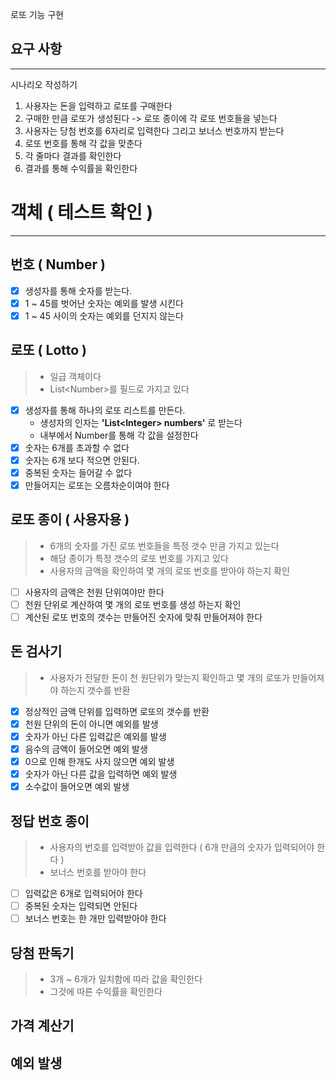 로또 기능 구현

## 요구 사항

---

시나리오 작성하기
1. 사용자는 돈을 입력하고 로또를 구매한다
2. 구매한 만큼 로또가 생성된다 -> 로또 종이에 각 로또 번호들을 넣는다
3. 사용자는 당첨 번호를 6자리로 입력한다 그리고 보너스 번호까지 받는다
4. 로또 번호를 통해 각 값을 맞춘다
5. 각 줄마다 결과를 확인한다
6. 결과를 통해 수익률을 확인한다


# 객체 ( 테스트 확인 )

---
## 번호 ( Number )
- [x] 생성자를 통해 숫자를 받는다.
- [x] 1 ~ 45를 벗어난 숫자는 예외를 발생 시킨다
- [x] 1 ~ 45 사이의 숫자는 예외를 던지지 않는다

## 로또 ( Lotto )
> - 일급 객체이다
> - List\<Number>를 필드로 가지고 있다 

- [x] 생성자를 통해 하나의 로또 리스트를 만든다.
  - 생성자의 인자는 <strong>'List\<Integer> numbers'</strong> 로 받는다
  - 내부에서 Number를 통해 각 값을 설정한다
- [x] 숫자는 6개를 초과할 수 없다
- [x] 숫자는 6개 보다 적으면 안된다.
- [x] 중복된 숫자는 들어갈 수 없다
- [x] 만들어지는 로또는 오름차순이여야 한다
  
## 로또 종이 ( 사용자용 )
> - 6개의 숫자를 가진 로또 번호들을 특정 갯수 만큼 가지고 있는다 
> - 해당 종이가 특정 갯수의 로또 번호를 가지고 있다
> - 사용자의 금액을 확인하여 몇 개의 로또 번호를 받아야 하는지 확인

- [ ] 사용자의 금액은 천원 단위여야만 한다
- [ ] 천원 단위로 계산하여 몇 개의 로또 번호를 생성 하는지 확인
- [ ] 계산된 로또 번호의 갯수는 만들어진 숫자에 맞춰 만들어져야 한다

## 돈 검사기
> - 사용자가 전달한 돈이 천 원단위가 맞는지 확인하고 몇 개의 로또가 만들어져야 하는지 갯수를 반환 

- [x] 정상적인 금액 단위를 입력하면 로또의 갯수를 반환
- [x] 천원 단위의 돈이 아니면 예외를 발생
- [x] 숫자가 아닌 다른 입력값은 예외를 발생
- [x] 음수의 금액이 들어오면 예외 발생
- [x] 0으로 인해 한개도 사지 않으면 예외 발생
- [x] 숫자가 아닌 다른 값을 입력하면 예외 발생
- [x] 소수값이 들어오면 예외 발생

## 정답 번호 종이 
> - 사용자의 번호를 입력받아 값을 입력한다 ( 6개 만큼의 숫자가 입력되어야 한다 )
> - 보너스 번호를 받아야 한다

- [ ] 입력값은 6개로 입력되어야 한다
- [ ] 중복된 숫자는 입력되면 안된다
- [ ] 보너스 번호는 한 개만 입력받아야 한다

## 당첨 판독기
> - 3개 ~ 6개가 일치함에 따라 값을 확인한다
> - 그것에 따른 수익률을 확인한다


## 가격 계산기


## 예외 발생

